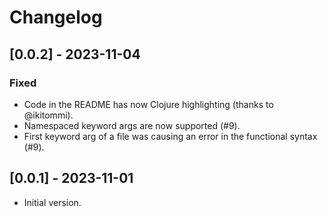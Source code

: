 # Changelog

## [0.0.2] - 2023-11-04

### Fixed

* Code in the README has now Clojure highlighting (thanks to @ikitommi).
* Namespaced keyword args are now supported (#9).
* First keyword arg of a file was causing an error in the functional syntax (#9).

## [0.0.1] - 2023-11-01

* Initial version.
